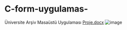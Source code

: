 # C-form-uygulamas-
Üniversite Arşiv Masaüstü Uygulaması
[Proje.docx](https://github.com/user-attachments/files/20080855/Proje.docx)
![image](https://github.com/user-attachments/assets/a3f599ee-2c2b-458d-b8a6-aac9ee6742cd)
